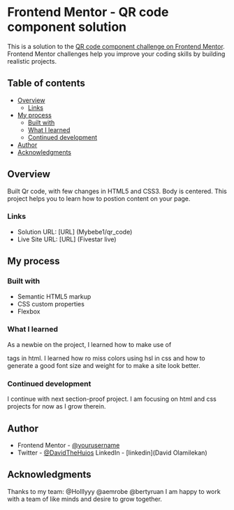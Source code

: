# Frontend Mentor - QR code component solution

This is a solution to the [QR code component challenge on Frontend Mentor](https://www.frontendmentor.io/challenges/qr-code-component-iux_sIO_H). Frontend Mentor challenges help you improve your coding skills by building realistic projects. 

## Table of contents

- [Overview](#overview)
  - [Links](#links)
- [My process](#my-process)
  - [Built with](#built-with)
  - [What I learned](#what-i-learned)
  - [Continued development](#continued-development)
- [Author](#author)
- [Acknowledgments](#acknowledgments)


## Overview
Built Qr code, with few changes in HTML5 and CSS3. Body is centered. This project helps you to learn how to postion content on your page.

### Links

- Solution URL: [URL] (Mybebe1/qr_code)
- Live Site URL: [URL] (Fivestar live)

## My process

### Built with

- Semantic HTML5 markup
- CSS custom properties
- Flexbox


### What I learned

As a newbie on the project, I learned how to make use of <div> tags in html. I learned how ro miss colors using hsl in css and how to generate a good font size and weight for to make a site look better.


### Continued development

I continue with next section-proof project. I am focusing on html and css projects for now as I grow therein.

## Author

- Frontend Mentor - [@yourusername](https://www.frontendmentor.io/profile/yourusername)
- Twitter - [@DavidTheHuios](https://www.twitter.com/DavidTheHuios)
  LinkedIn - [linkedin](David Olamilekan)

## Acknowledgments

Thanks to my team: @Holllyyy @aemrobe @bertyruan I am happy to work with a team of like minds and desire to grow together.
